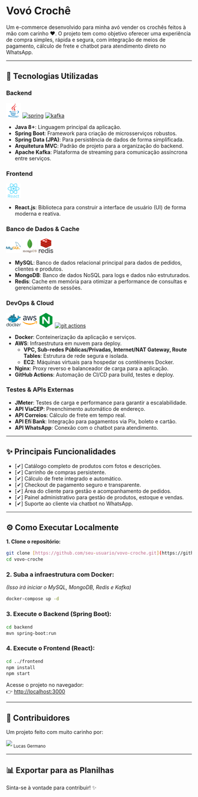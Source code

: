 #  Vovó Crochê

Um e-commerce desenvolvido para minha avó vender os crochês feitos à mão com carinho ❤️.
O projeto tem como objetivo oferecer uma experiência de compra simples, rápida e segura, com integração de meios de pagamento, cálculo de frete e chatbot para atendimento direto no WhatsApp.

---

## 🚀 Tecnologias Utilizadas

### **Backend**
<p align="left">
  <a href="https://www.java.com" target="_blank" rel="noreferrer"><img src="https://raw.githubusercontent.com/devicons/devicon/master/icons/java/java-original.svg" alt="java" width="40" height="40"/></a>
  <a href="https://spring.io/" target="_blank" rel="noreferrer"><img src="https://www.vectorlogo.zone/logos/springio/springio-icon.svg" alt="spring" width="40" height="40"/></a>
  <a href="https://kafka.apache.org/" target="_blank" rel="noreferrer"><img src="https://cdn.jsdelivr.net/gh/devicons/devicon/icons/apachekafka/apachekafka-original.svg" alt="kafka" width="40" height="40"/></a>
</p>

- **Java 8+**: Linguagem principal da aplicação.
- **Spring Boot**: Framework para criação de microsserviços robustos.
- **Spring Data (JPA)**: Para persistência de dados de forma simplificada.
- **Arquitetura MVC**: Padrão de projeto para a organização do backend.
- **Apache Kafka**: Plataforma de streaming para comunicação assíncrona entre serviços.

### **Frontend**
<p align="left">
  <a href="https://reactjs.org/" target="_blank" rel="noreferrer"><img src="https://raw.githubusercontent.com/devicons/devicon/master/icons/react/react-original-wordmark.svg" alt="react" width="40" height="40"/></a>
</p>

- **React.js**: Biblioteca para construir a interface de usuário (UI) de forma moderna e reativa.

### **Banco de Dados & Cache**
<p align="left">
  <a href="https://www.mysql.com/" target="_blank" rel="noreferrer"><img src="https://raw.githubusercontent.com/devicons/devicon/master/icons/mysql/mysql-original-wordmark.svg" alt="mysql" width="40" height="40"/></a>
  <a href="https://www.mongodb.com/" target="_blank" rel="noreferrer"><img src="https://raw.githubusercontent.com/devicons/devicon/master/icons/mongodb/mongodb-original-wordmark.svg" alt="mongodb" width="40" height="40"/></a>
  <a href="https://redis.io" target="_blank" rel="noreferrer"><img src="https://raw.githubusercontent.com/devicons/devicon/master/icons/redis/redis-original-wordmark.svg" alt="redis" width="40" height="40"/></a>
</p>

- **MySQL**: Banco de dados relacional principal para dados de pedidos, clientes e produtos.
- **MongoDB**: Banco de dados NoSQL para logs e dados não estruturados.
- **Redis**: Cache em memória para otimizar a performance de consultas e gerenciamento de sessões.

### **DevOps & Cloud**
<p align="left">
  <a href="https://www.docker.com/" target="_blank" rel="noreferrer"><img src="https://raw.githubusercontent.com/devicons/devicon/master/icons/docker/docker-original-wordmark.svg" alt="docker" width="40" height="40"/></a>
  <a href="https://aws.amazon.com" target="_blank" rel="noreferrer"><img src="https://raw.githubusercontent.com/devicons/devicon/master/icons/amazonwebservices/amazonwebservices-original-wordmark.svg" alt="aws" width="40" height="40"/></a>
  <a href="https://nginx.org" target="_blank" rel="noreferrer"><img src="https://raw.githubusercontent.com/devicons/devicon/master/icons/nginx/nginx-original.svg" alt="nginx" width="40" height="40"/></a>
  <a href="https://github.com/features/actions" target="_blank" rel="noreferrer"><img src="https://www.vectorlogo.zone/logos/github_actions/github_actions-icon.svg" alt="git actions" width="40" height="40"/></a>
</p>

- **Docker**: Conteinerização da aplicação e serviços.
- **AWS**: Infraestrutura em nuvem para deploy.
  - **VPC, Sub-redes Públicas/Privadas, Internet/NAT Gateway, Route Tables**: Estrutura de rede segura e isolada.
  - **EC2**: Máquinas virtuais para hospedar os contêineres Docker.
- **Nginx**: Proxy reverso e balanceador de carga para a aplicação.
- **GitHub Actions**: Automação de CI/CD para build, testes e deploy.

### **Testes & APIs Externas**
- **JMeter**: Testes de carga e performance para garantir a escalabilidade.
- **API ViaCEP**: Preenchimento automático de endereço.
- **API Correios**: Cálculo de frete em tempo real.
- **API Efí Bank**: Integração para pagamentos via Pix, boleto e cartão.
- **API WhatsApp**: Conexão com o chatbot para atendimento.

---

## ✨ Principais Funcionalidades

- [✔] Catálogo completo de produtos com fotos e descrições.
- [✔] Carrinho de compras persistente.
- [✔] Cálculo de frete integrado e automático.
- [✔] Checkout de pagamento seguro e transparente.
- [✔] Área do cliente para gestão e acompanhamento de pedidos.
- [✔] Painel administrativo para gestão de produtos, estoque e vendas.
- [✔] Suporte ao cliente via chatbot no WhatsApp.

---

## ⚙️ Como Executar Localmente

**1. Clone o repositório:**
```bash
git clone [https://github.com/seu-usuario/vovo-croche.git](https://github.com/seu-usuario/vovo-croche.git)
cd vovo-croche
```
### 2. Suba a infraestrutura com Docker:
*(Isso irá iniciar o MySQL, MongoDB, Redis e Kafka)*

```bash
docker-compose up -d
```

### 3. Execute o Backend (Spring Boot):
```bash
cd backend
mvn spring-boot:run
```

### 4. Execute o Frontend (React):
```bash
cd ../frontend
npm install
npm start
```

Acesse o projeto no navegador:  
👉 [http://localhost:3000](http://localhost:3000)

---

## 🤝 Contribuidores  
Um projeto feito com muito carinho por:

<img src="https://avatars.githubusercontent.com/u/luger-mano?v=4" width=115>  
<sub>Lucas Germano</sub>

---

## 📊 Exportar para as Planilhas  
Sinta-se à vontade para contribuir! ✨
